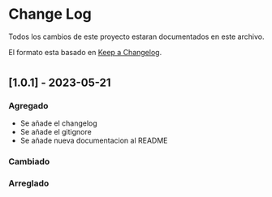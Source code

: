 
# Change Log
Todos los cambios de este proyecto estaran documentados en este archivo.

El formato esta basado en [Keep a Changelog](http://keepachangelog.com/).

#
  
## [1.0.1] - 2023-05-21
 
### Agregado
- Se añade el changelog
- Se añade el gitignore
- Se añade nueva documentacion al README
 
### Cambiado
 
### Arreglado

